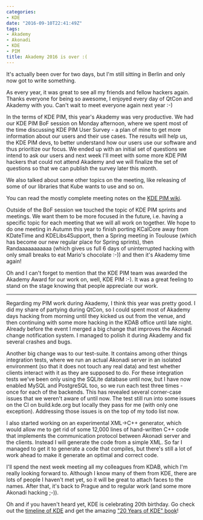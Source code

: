 ```yaml
---
categories:
- KDE
date: "2016-09-10T22:41:49Z"
tags:
- Akademy
- Akonadi
- KDE
- PIM
title: Akademy 2016 is over :(
---
```


It's actually been over for two days, but I'm still sitting in Berlin and only now got to write something.

As every year, it was great to see all my friends and fellow hackers again. Thanks everyone for being so awesome, I enjoyed every day of QtCon and Akademy with you. Can't wait to meet everyone again next year :-)

In the terms of KDE PIM, this year's Akademy was very productive. We had our KDE PIM BoF session on Monday afternoon, where we spent most of the time discussing KDE PIM User Survey - a plan of mine to get more information about our users and their use cases. The results will help us, the KDE PIM devs, to better understand how our users use our software and thus prioritize our focus. We ended up with an initial set of questions we intend to ask our users and next week I'll meet with some more KDE PIM hackers that could not attend Akademy and we will finalize the set of questions so that we can publish the survey later this month.

We also talked about some other topics on the meeting, like releasing of some of our libraries that Kube wants to use and so on.

You can read the mostly complete meeting notes on the [KDE PIM wiki](https://community.kde.org/KDE_PIM/Meetings/KDE_PIM_at_Akademy_2016).

Outside of the BoF session we touched the topic of KDE PIM sprints and meetings. We want them to be more focused in the future, i.e. having a specific topic for each meeting that we will all work on together. We hope to do one meeting in Autumn this year to finish porting KCalCore away from KDateTime and KDELibs4Support, then a Spring meeting in Toulouse (which has become our new regular place for Spring sprints), then Randaaaaaaaaaaa (which gives us full 6 days of uninterrupted hacking with only small breaks to eat Mario's chocolate :-)) and then it's Akademy time again!

Oh and I can't forget to mention that the KDE PIM team was awarded the Akademy Award for our work on, well, KDE PIM :-). It was a great feeling to stand on the stage knowing that people appreciate our work.

---

Regarding my PIM work during Akademy, I think this year was pretty good. I did my share of partying during QtCon, so I could spent most of Akademy days hacking from morning until they kicked us out from the venue, and then continuing with some more hacking in the KDAB office until late night. Already before the event I merged a big change that improves the Akonadi change notification system. I managed to polish it during Akademy and fix several crashes and bugs.

Another big change was to our test-suite. It contains among other things integration tests, where we run an actual Akonadi server in an isolated environment (so that it does not touch any real data) and test whether clients interact with it as they are supposed to do. For these integration tests we've been only using the SQLite database until now, but I have now enabled MySQL and PostgreSQL too, so we run each test three times - once for each of the backends. This has revealed several corner-case issues that we weren't aware of until now. The test still run into some issues on the CI on build.kde.org but locally they pass for me (with only one exception). Addressing those issues is on the top of my todo list now.

I also started working on an experimental XML->C++ generator, which would allow me to get rid of some 12,000 lines of hand-written C++ code that implements the communication protocol between Akonadi server and the clients. Instead I will generate the code from a simple XML. So far I managed to get it to generate a code that compiles, but there's still a lot of work ahead to make it generate an optimal and correct code.

I'll spend the next week meeting all my colleagues from KDAB, which I'm really looking forward to. Although I know many of them from KDE, there are lots of people I haven't met yet, so it will be great to attach faces to the names. After that, it's back to Prague and to regular work (and some more Akonadi hacking ;-)).

Oh and if you haven't heard yet, KDE is celebrating 20th birthday. Go check out the [timeline of KDE](https://timeline.kde.org) and get the amazing ["20 Years of KDE" book](https://20years.kde.org/book/index.html)!
